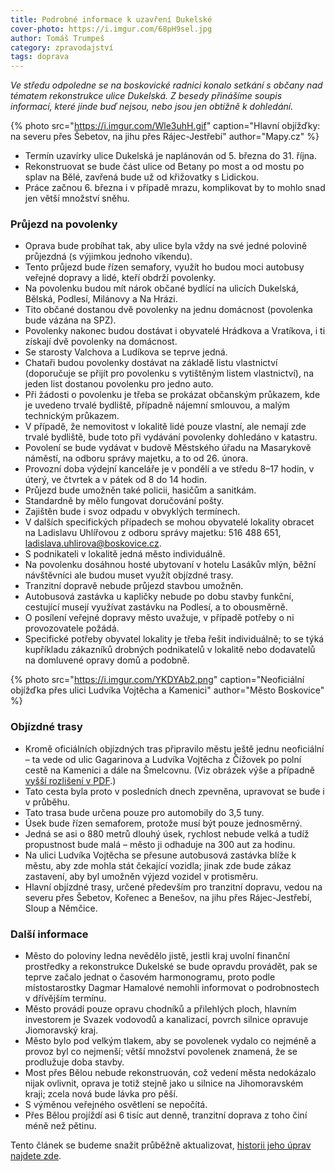 ```yaml
---
title: Podrobné informace k uzavření Dukelské
cover-photo: https://i.imgur.com/68pH9sel.jpg
author: Tomáš Trumpeš
category: zpravodajství
tags: doprava
---
```


*Ve středu odpoledne se na boskovické radnici konalo setkání s občany nad tématem rekonstrukce ulice Dukelská. Z besedy přinášíme soupis informací, které jinde buď nejsou, nebo jsou jen obtížně k dohledání.*

{% photo src="https://i.imgur.com/Wle3uhH.gif" caption="Hlavní objížďky: na severu přes Šebetov, na jihu přes Rájec-Jestřebí" author="Mapy.cz" %}

* Termín uzavírky ulice Dukelská je naplánován od 5. března do 31. října.
* Rekonstruovat se bude část ulice od Betany po most a od mostu po splav na Bělé, zavřená bude už od křižovatky s Lidickou.
* Práce začnou 6. března i v případě mrazu, komplikovat by to mohlo snad jen větší množství sněhu.

### Průjezd na povolenky

* Oprava bude probíhat tak, aby ulice byla vždy na své jedné polovině průjezdná (s výjimkou jednoho víkendu).
* Tento průjezd bude řízen semafory, využít ho budou moci autobusy veřejné dopravy a lidé, kteří obdrží povolenky.
* Na povolenku budou mít nárok občané bydlící na ulicích Dukelská, Bělská, Podlesí, Milánovy a Na Hrázi.
* Tito občané dostanou dvě povolenky na jednu domácnost (povolenka bude vázána na SPZ).
* Povolenky nakonec budou dostávat i obyvatelé Hrádkova a Vratíkova, i ti získají dvě povolenky na domácnost.
* Se starosty Valchova a Ludíkova se teprve jedná.
* Chataři budou povolenky dostávat na základě listu vlastnictví (doporučuje se přijít pro povolenku s vytištěným listem vlastnictví), na jeden list dostanou povolenku pro jedno auto.
* Při žádosti o povolenku je třeba se prokázat občanským průkazem, kde je uvedeno trvalé bydliště, případně nájemní smlouvou, a malým technickým průkazem.
* V případě, že nemovitost v lokalitě lidé pouze vlastní, ale nemají zde trvalé bydliště, bude toto při vydávání povolenky dohledáno v katastru.
* Povolení se bude vydávat v budově Městského úřadu na Masarykově náměstí, na odboru správy majetku, a to od 26. února.
* Provozní doba výdejní kanceláře je v pondělí a ve středu 8–17 hodin, v úterý, ve čtvrtek a v pátek od 8 do 14 hodin.
* Průjezd bude umožněn také policii, hasičům a sanitkám.
* Standardně by mělo fungovat doručování pošty.
* Zajištěn bude i svoz odpadu v obvyklých termínech.
* V dalších specifických případech se mohou obyvatelé lokality obracet na Ladislavu Uhlířovou z odboru správy majetku: 516 488 651, <ladislava.uhlirova@boskovice.cz>.
* S podnikateli v lokalitě jedná město individuálně.
* Na povolenku dosáhnou hosté ubytovaní v hotelu Lasákův mlýn, běžní návštěvníci ale budou muset využít objízdné trasy.
* Tranzitní dopravě nebude průjezd stavbou umožněn.
* Autobusová zastávka u kapličky nebude po dobu stavby funkční, cestující musejí využívat zastávku na Podlesí, a to obousměrně.
* O posílení veřejné dopravy město uvažuje, v případě potřeby o ni provozovatele požádá.
* Specifické potřeby obyvatel lokality je třeba řešit individuálně; to se týká kupříkladu zákazníků drobných podnikatelů v lokalitě nebo dodavatelů na domluvené opravy domů a podobně.

{% photo src="https://i.imgur.com/YKDYAb2.png" caption="Neoficiální objížďka přes ulici Ludvíka Vojtěcha a Kamenici" author="Město Boskovice" %}

### Objízdné trasy

* Kromě oficiálních objízdných tras připravilo městu ještě jednu neoficiální – ta vede od ulic Gagarinova a Ludvíka Vojtěcha z Čížovek po polní cestě na Kamenici a dále na Šmelcovnu. (Viz obrázek výše a případně [vyšší rozlišení v PDF](http://data.ohlasy.info/2018/objizdka-dukelska.pdf).)
* Tato cesta byla proto v posledních dnech zpevněna, upravovat se bude i v průběhu.
* Tato trasa bude určena pouze pro automobily do 3,5 tuny.
* Úsek bude řízen semaforem, protože musí být pouze jednosměrný.
* Jedná se asi o 880 metrů dlouhý úsek, rychlost nebude velká a tudíž propustnost bude malá – město ji odhaduje na 300 aut za hodinu.
* Na ulici Ludvíka Vojtěcha se přesune autobusová zastávka blíže k městu, aby zde mohla stát čekající vozidla; jinak zde bude zákaz zastavení, aby byl umožněn výjezd vozidel v protisměru.
* Hlavní objízdné trasy, určené především pro tranzitní dopravu, vedou na severu přes Šebetov, Kořenec a Benešov, na jihu přes Rájec-Jestřebí, Sloup a Němčice.

### Další informace

* Město do poloviny ledna nevědělo jistě, jestli kraj uvolní finanční prostředky a rekonstrukce Dukelské se bude opravdu provádět, pak se teprve začalo jednat o časovém harmonogramu, proto podle místostarostky Dagmar Hamalové nemohli informovat o podrobnostech v dřívějším termínu.
* Město provádí pouze opravu chodníků a přilehlých ploch, hlavním investorem je Svazek vodovodů a kanalizací, povrch silnice opravuje Jiomoravský kraj.
* Město bylo pod velkým tlakem, aby se povolenek vydalo co nejméně a provoz byl co nejmenší; větší množství povolenek znamená, že se prodlužuje doba stavby.
* Most přes Bělou nebude rekonstruován, což vedení města nedokázalo nijak ovlivnit, oprava je totiž stejně jako u silnice na Jihomoravském kraji; zcela nová bude lávka pro pěší.
* S výměnou veřejného osvětlení se nepočítá.
* Přes Bělou projíždí asi 6 tisíc aut denně, tranzitní doprava z toho činí méně než pětinu.

Tento článek se budeme snažit průběžně aktualizovat, [historii jeho úprav najdete zde](https://github.com/Ohlasy/web/commits/master/_posts/2018/2/2018-2-22-dukelska-informace.md).
